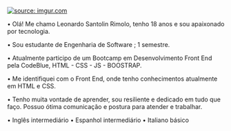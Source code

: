<a href="https://imgur.com/x3B9wEs"><img src="https://i.imgur.com/x3B9wEs.png" title="source: imgur.com" /></a>

• Olá! Me chamo Leonardo Santolin Rimolo, tenho 18 anos e sou apaixonado por tecnologia.

• Sou estudante de Engenharia de Software ; 1 semestre.

• Atualmente participo de um Bootcamp em Desenvolvimento Front End pela CodeBlue, HTML - CSS - JS - BOOSTRAP.

• Me identifiquei com o Front End, onde tenho conhecimentos atualmente em HTML e CSS.

• Tenho muita vontade de aprender, sou resiliente e dedicado em tudo que faço. Possuo ótima comunicação e postura para atender e trabalhar.


• Inglês intermediário
• Espanhol intermediário
• Italiano básico


